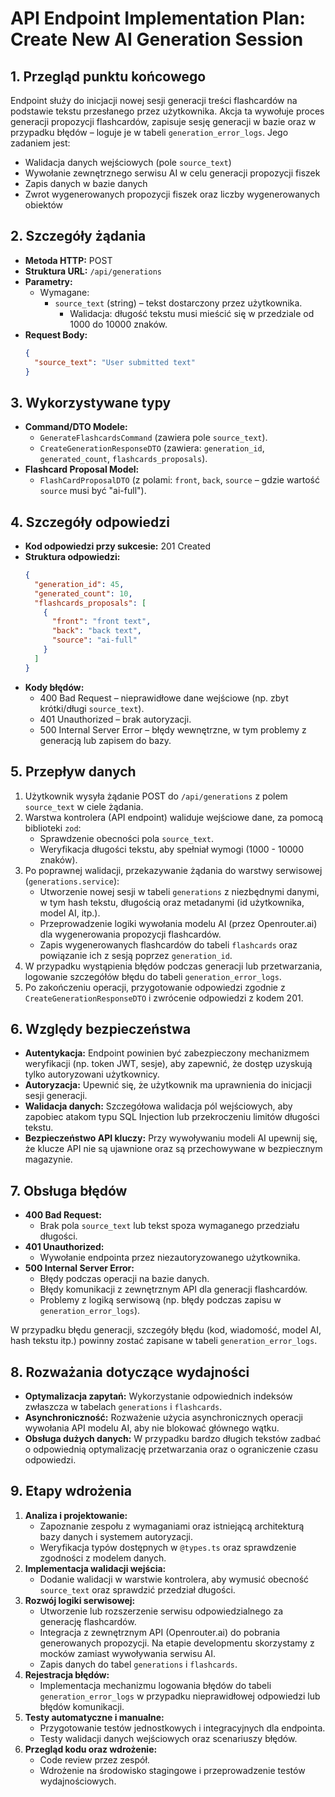 # API Endpoint Implementation Plan: Create New AI Generation Session

## 1. Przegląd punktu końcowego
Endpoint służy do inicjacji nowej sesji generacji treści flashcardów na podstawie tekstu przesłanego przez użytkownika. Akcja ta wywołuje proces generacji propozycji flashcardów, zapisuje sesję generacji w bazie oraz w przypadku błędów – loguje je w tabeli `generation_error_logs`. Jego zadaniem jest:
- Walidacja danych wejściowych (pole `source_text`)
- Wywołanie zewnętrznego serwisu AI w celu generacji propozycji fiszek
- Zapis danych w bazie danych
- Zwrot wygenerowanych propozycji fiszek oraz liczby wygenerowanych obiektów

## 2. Szczegóły żądania
- **Metoda HTTP:** POST  
- **Struktura URL:** `/api/generations`  
- **Parametry:**  
  - Wymagane:  
    - `source_text` (string) – tekst dostarczony przez użytkownika.  
      - Walidacja: długość tekstu musi mieścić się w przedziale od 1000 do 10000 znaków.
- **Request Body:**  
  ```json
  {
    "source_text": "User submitted text"
  }
  ```

## 3. Wykorzystywane typy
- **Command/DTO Modele:**  
  - `GenerateFlashcardsCommand` (zawiera pole `source_text`).
  - `CreateGenerationResponseDTO` (zawiera: `generation_id`, `generated_count`, `flashcards_proposals`).
- **Flashcard Proposal Model:**  
  - `FlashCardProposalDTO` (z polami: `front`, `back`, `source` – gdzie wartość `source` musi być "ai-full").

## 4. Szczegóły odpowiedzi
- **Kod odpowiedzi przy sukcesie:** 201 Created  
- **Struktura odpowiedzi:**  
  ```json
  {
    "generation_id": 45,
    "generated_count": 10,
    "flashcards_proposals": [
      {
        "front": "front text",
        "back": "back text",
        "source": "ai-full"
      }
    ]
  }
  ```
- **Kody błędów:**  
  - 400 Bad Request – nieprawidłowe dane wejściowe (np. zbyt krótki/długi `source_text`).
  - 401 Unauthorized – brak autoryzacji.
  - 500 Internal Server Error – błędy wewnętrzne, w tym problemy z generacją lub zapisem do bazy.

## 5. Przepływ danych
1. Użytkownik wysyła żądanie POST do `/api/generations` z polem `source_text` w ciele żądania.
2. Warstwa kontrolera (API endpoint) waliduje wejściowe dane, za pomocą biblioteki `zod`:
   - Sprawdzenie obecności pola `source_text`.
   - Weryfikacja długości tekstu, aby spełniał wymogi (1000 - 10000 znaków).
3. Po poprawnej walidacji, przekazywanie żądania do warstwy serwisowej (`generations.service`):
   - Utworzenie nowej sesji w tabeli `generations` z niezbędnymi danymi, w tym hash tekstu, długością oraz metadanymi (id użytkownika, model AI, itp.).
   - Przeprowadzenie logiki wywołania modelu AI (przez Openrouter.ai) dla wygenerowania propozycji flashcardów.
   - Zapis wygenerowanych flashcardów do tabeli `flashcards` oraz powiązanie ich z sesją poprzez `generation_id`.
4. W przypadku wystąpienia błędów podczas generacji lub przetwarzania, logowanie szczegółów błędu do tabeli `generation_error_logs`. 
5. Po zakończeniu operacji, przygotowanie odpowiedzi zgodnie z `CreateGenerationResponseDTO` i zwrócenie odpowiedzi z kodem 201.

## 6. Względy bezpieczeństwa
- **Autentykacja:** Endpoint powinien być zabezpieczony mechanizmem weryfikacji (np. token JWT, sesje), aby zapewnić, że dostęp uzyskują tylko autoryzowani użytkownicy.
- **Autoryzacja:** Upewnić się, że użytkownik ma uprawnienia do inicjacji sesji generacji.
- **Walidacja danych:** Szczegółowa walidacja pól wejściowych, aby zapobiec atakom typu SQL Injection lub przekroczeniu limitów długości tekstu.
- **Bezpieczeństwo API kluczy:** Przy wywoływaniu modeli AI upewnij się, że klucze API nie są ujawnione oraz są przechowywane w bezpiecznym magazynie.

## 7. Obsługa błędów
- **400 Bad Request:**  
  - Brak pola `source_text` lub tekst spoza wymaganego przedziału długości.
- **401 Unauthorized:**  
  - Wywołanie endpointa przez niezautoryzowanego użytkownika.
- **500 Internal Server Error:**  
  - Błędy podczas operacji na bazie danych.
  - Błędy komunikacji z zewnętrznym API dla generacji flashcardów.
  - Problemy z logiką serwisową (np. błędy podczas zapisu w `generation_error_logs`).

W przypadku błędu generacji, szczegóły błędu (kod, wiadomość, model AI, hash tekstu itp.) powinny zostać zapisane w tabeli `generation_error_logs`.

## 8. Rozważania dotyczące wydajności
- **Optymalizacja zapytań:** Wykorzystanie odpowiednich indeksów zwłaszcza w tabelach `generations` i `flashcards`.
- **Asynchroniczność:** Rozważenie użycia asynchronicznych operacji wywołania API modelu AI, aby nie blokować głównego wątku.
- **Obsługa dużych danych:** W przypadku bardzo długich tekstów zadbać o odpowiednią optymalizację przetwarzania oraz o ograniczenie czasu odpowiedzi.

## 9. Etapy wdrożenia
1. **Analiza i projektowanie:**
   - Zapoznanie zespołu z wymaganiami oraz istniejącą architekturą bazy danych i systemem autoryzacji.
   - Weryfikacja typów dostępnych w `@types.ts` oraz sprawdzenie zgodności z modelem danych.
2. **Implementacja walidacji wejścia:**
   - Dodanie walidacji w warstwie kontrolera, aby wymusić obecność `source_text` oraz sprawdzić przedział długości.
3. **Rozwój logiki serwisowej:**
   - Utworzenie lub rozszerzenie serwisu odpowiedzialnego za generację flashcardów.
   - Integracja z zewnętrznym API (Openrouter.ai) do pobrania generowanych propozycji. Na etapie developmentu skorzystamy z mocków zamiast wywoływania serwisu AI.
   - Zapis danych do tabel `generations` i `flashcards`.
4. **Rejestracja błędów:**
   - Implementacja mechanizmu logowania błędów do tabeli `generation_error_logs` w przypadku nieprawidłowej odpowiedzi lub błędów komunikacji.
5. **Testy automatyczne i manualne:**
   - Przygotowanie testów jednostkowych i integracyjnych dla endpointa.
   - Testy walidacji danych wejściowych oraz scenariuszy błędów.
6. **Przegląd kodu oraz wdrożenie:**
   - Code review przez zespół.
   - Wdrożenie na środowisko stagingowe i przeprowadzenie testów wydajnościowych.
